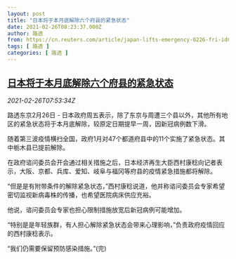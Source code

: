 ```yaml
---
layout: post
title: "日本将于本月底解除六个府县的紧急状态"
date: 2021-02-26T08:23:37.000Z
author: 路透
from: https://cn.reuters.com/article/japan-lifts-emergency-0226-fri-idCNKBS2AQ0U4
tags: [ 路透 ]
categories: [ 路透 ]
---
```

<!--1614327817000-->
[日本将于本月底解除六个府县的紧急状态](https://cn.reuters.com/article/japan-lifts-emergency-0226-fri-idCNKBS2AQ0U4)
------

<div>
<div><i>2021-02-26T07:53:34Z</i></div><p>路透东京2月26日 - 日本政府周五表示，除了东京与周遭三个县以外，其他所有地区的紧急状态将于本月底解除，较原定日期提早一周，因新冠病例数下滑。</p><p>随着第三波疫情横扫全国，政府1月对47个都道府县中的11个实施了紧急状态。其中栃木县已提前解除。</p><p>在政府谘问委员会开会通过相关措施之后，日本经济再生大臣西村康稔向记者表示，大阪、京都、兵库、爱知、岐阜与福冈等府县的疫情紧急措施都将解除。</p><p>“但是是有附带条件的解除紧急状态，”西村康稔说道，他并称谘问委员会专家希望密切监视新病毒株的传播，也希望医院病床供应充裕。</p><p>他说，谘问委员会专家也担心限制措施放宽后新冠病例可能增加。</p><p>“特别是是年轻族群，有人担心解除紧急状态会带来心理影响，”负责政府疫情回应的西村康稔表示。</p><p>“我们仍需要保留预防感染措施。”(完)</p>
</div>
